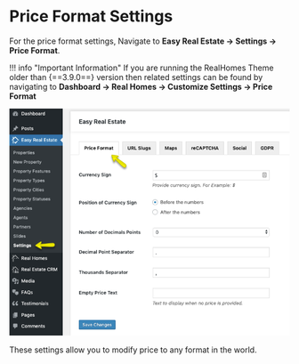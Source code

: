 # Price Format Settings

For the price format settings, Navigate to **Easy Real Estate → Settings → Price Format**.

!!! info "Important Information"
    If you are running the RealHomes Theme older than {==3.9.0==} version then related settings can be found by navigating to **Dashboard → Real Homes → Customize Settings → Price Format**

![RealHomes Documentation](images/ere-tabs/price-format.png)

These settings allow you to modify price to any format in the world.